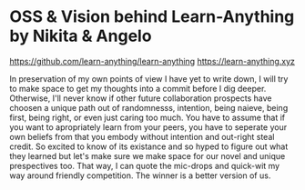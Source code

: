 # OSS & Vision behind Learn-Anything by Nikita & Angelo

https://github.com/learn-anything/learn-anything
https://learn-anything.xyz

In preservation of my own points of view I have yet to write down, I will try to make space to get my thoughts into a commit before I dig deeper. Otherwise, I'll never know if other future collaboration prospects have choosen a unique path out of randomnesss, intention, being naieve, being first, being right, or even just caring too much. You have to assume that if you want to apropriately learn from your peers, you have to seperate your own beliefs from that you embody without intention and out-right steal credit. So excited to know of its existance and so hyped to figure out what they learned but let's make sure we make space for our novel and unique prespectives too. That way, I can quote the mic-drops and quick-wit my way around friendly competition. The winner is a better version of us.
